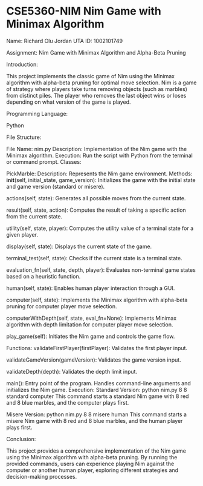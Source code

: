 # CSE5360-NIM Nim Game with Minimax Algorithm
Name: Richard Olu Jordan
UTA ID: 1002101749

Assignment: Nim Game with Minimax Algorithm and Alpha-Beta Pruning

Introduction:

This project implements the classic game of Nim using the Minimax algorithm with alpha-beta pruning for optimal move selection. Nim is a  game of strategy where players take turns removing objects (such as marbles) from distinct piles. The player who removes the last object wins or loses depending on what version of the game is played.

Programming Language:

Python

File Structure:

File Name: nim.py
Description: Implementation of the Nim game with the Minimax algorithm.
Execution: Run the script with Python from the terminal or command prompt.
Classes:

PickMarble:
Description: Represents the Nim game environment.
Methods:
__init__(self, initial_state, game_version): Initializes the game with the initial state and game version (standard or misere).

actions(self, state): Generates all possible moves from the current state.

result(self, state, action): Computes the result of taking a specific action from the current state.

utility(self, state, player): Computes the utility value of a terminal state for a given player.

display(self, state): Displays the current state of the game.

terminal_test(self, state): Checks if the current state is a terminal state.

evaluation_fn(self, state, depth, player): Evaluates non-terminal game states based on a heuristic function.

human(self, state): Enables human player interaction through a GUI.

computer(self, state): Implements the Minimax algorithm with alpha-beta pruning for computer player move selection.

computerWithDepth(self, state, eval_fn=None): Implements Minimax algorithm with depth limitation for computer player move selection.

play_game(self): Initiates the Nim game and controls the game flow.

Functions:
validateFirstPlayer(firstPlayer): Validates the first player input.

validateGameVersion(gameVersion): Validates the game version input.

validateDepth(depth): Validates the depth limit input.

main(): Entry point of the program. Handles command-line arguments and initializes the Nim game.
Execution:
Standard Version:
python nim.py 8 8 standard computer
This command starts a standard Nim game with 8 red and 8 blue marbles, and the computer plays first.

Misere Version:
python nim.py 8 8 misere human
This command starts a misere Nim game with 8 red and 8 blue marbles, and the human player plays first.

Conclusion:

This project provides a comprehensive implementation of the Nim game using the Minimax algorithm with alpha-beta pruning. By running the provided commands, users can experience playing Nim against the computer or another human player, exploring different strategies and decision-making processes.
